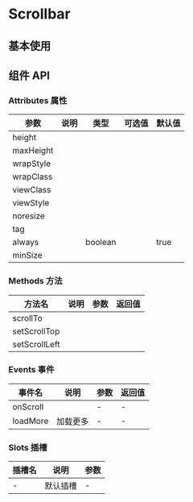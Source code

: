 # Scrollbar

## 基本使用

<preview path="../demos/scrollbar/scrollbar-1.vue" title="基本使用" description=" "></preview>
<preview path="../demos/scrollbar/scrollbar-2.vue" title="基本使用" description=" "></preview>

## 组件 API

### Attributes 属性

| 参数      | 说明 | 类型    | 可选值 | 默认值 |
| --------- | ---- | ------- | ------ | ------ |
| height    |      |         |        |        |
| maxHeight |      |         |        |        |
| wrapStyle |      |         |        |        |
| wrapClass |      |         |        |        |
| viewClass |      |         |        |        |
| viewStyle |      |         |        |        |
| noresize  |      |         |        |        |
| tag       |      |         |        |        |
| always    |      | boolean |        | true   |
| minSize   |      |         |        |        |

### Methods 方法

| 方法名        | 说明 | 参数 | 返回值 |
| ------------- | ---- | ---- | ------ |
| scrollTo      |      |      |        |
| setScrollTop  |      |      |        |
| setScrollLeft |      |      |        |

### Events 事件

| 事件名   | 说明     | 参数 | 返回值 |
| -------- | -------- | ---- | ------ |
| onScroll |          | -    | -      |
| loadMore | 加载更多 | -    | -      |

### Slots 插槽

| 插槽名 | 说明     | 参数 |
| ------ | -------- | ---- |
| -      | 默认插槽 | -    |
